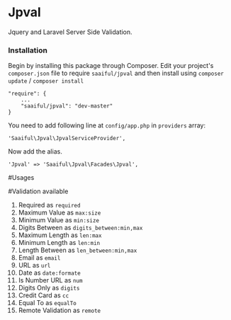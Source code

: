 # Jpval

Jquery and Laravel Server Side Validation.
### Installation
Begin by installing this package through Composer. Edit your project's `composer.json` file to require `saaiful/jpval` and then install using `composer update` / `composer install`
```
"require": {
    ...
    "saaiful/jpval": "dev-master"
}
```

You need to add following line at `config/app.php` in `providers` array:

```
'Saaiful\Jpval\JpvalServiceProvider',
```

Now add the alias.
```
'Jpval' => 'Saaiful\Jpval\Facades\Jpval',
```

#Usages

#Validation available
1. Required as `required`
2. Maximum Value as `max:size`
3. Minimum Value as `min:size`
4. Digits Between as `digits_between:min,max`
5. Maximum Length as `len:max`
6. Minimum Length as `len:min`
7. Length Between as `len_between:min,max`
8. Email as `email`
9. URL as `url`
10. Date as `date:formate`
11. Is Number URL as `num`
12. Digits Only as `digits`
13. Credit Card as `cc`
14. Equal To as `equalTo`
15. Remote Validation as `remote`